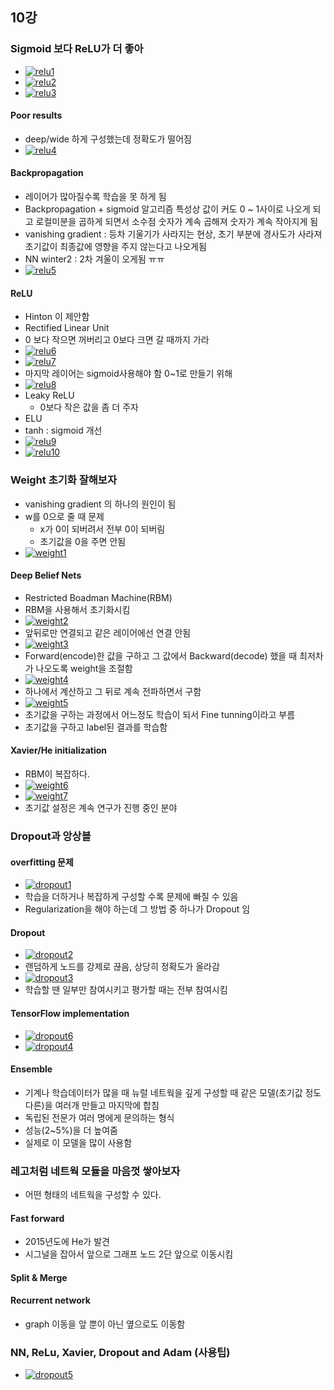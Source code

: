 ## 10강

### Sigmoid 보다 ReLU가 더 좋아


 - [![relu1](https://github.com/leeplay/study/blob/master/machine-learning/image/relu1.png)]()
 - [![relu2](https://github.com/leeplay/study/blob/master/machine-learning/image/relu2.png)]()
 - [![relu3](https://github.com/leeplay/study/blob/master/machine-learning/image/relu3.png)]()



#### Poor results

- deep/wide 하게 구성했는데 정확도가 떨어짐
 - [![relu4](https://github.com/leeplay/study/blob/master/machine-learning/image/relu4.png)]()

#### Backpropagation

- 레이어가 많아질수록 학습을 못 하게 됨
- Backpropagation + sigmoid 알고리즘 특성상 값이 커도 0 ~ 1사이로 나오게 되고 로컬미분을 곱하게 되면서 소수점 숫자가 계속 곱해져 숫자가 계속 작아지게 됨
- vanishing gradient : 등차 기울기가 사라지는 현상, 초기 부분에 경사도가 사라져 초기값이 최종값에 영향을 주지 않는다고 나오게됨
- NN winter2 : 2차 겨울이 오게됨 ㅠㅠ
 - [![relu5](https://github.com/leeplay/study/blob/master/machine-learning/image/relu5.png)]()

#### ReLU

- Hinton 이 제안함
- Rectified Linear Unit
- 0 보다 작으면 꺼버리고 0보다 크면 갈 때까지 가라
- [![relu6](https://github.com/leeplay/study/blob/master/machine-learning/image/relu6.png)]()
- [![relu7](https://github.com/leeplay/study/blob/master/machine-learning/image/relu7.png)]()
- 마지막 레이어는 sigmoid사용해야 함 0~1로 만들기 위해
- [![relu8](https://github.com/leeplay/study/blob/master/machine-learning/image/relu8.png)]()
- Leaky ReLU
  - 0보다 작은 값을 좀 더 주자
- ELU
- tanh : sigmoid 개선
- [![relu9](https://github.com/leeplay/study/blob/master/machine-learning/image/relu9.png)]()
- [![relu10](https://github.com/leeplay/study/blob/master/machine-learning/image/relu10.png)]()


### Weight 초기화 잘해보자

- vanishing gradient 의 하나의 원인이 됨
- w를 0으로 줄 때 문제
  - x가 0이 되버려서 전부 0이 되버림
  - 초기값을 0을 주면 안됨
- [![weight1](https://github.com/leeplay/study/blob/master/machine-learning/image/weight1.png)]()


#### Deep Belief Nets
- Restricted Boadman Machine(RBM)
- RBM을 사용해서 초기화시킴
- [![weight2](https://github.com/leeplay/study/blob/master/machine-learning/image/weight2.png)]()
- 앞뒤로만 연결되고 같은 레이어에선 연결 안됨
- [![weight3](https://github.com/leeplay/study/blob/master/machine-learning/image/weight3.png)]()
- Forward(encode)한 값을 구하고 그 값에서 Backward(decode) 했을 때 최저차가 나오도록 weight을 조절함
- [![weight4](https://github.com/leeplay/study/blob/master/machine-learning/image/weight4.png)]()
- 하나에서 계산하고 그 뒤로 계속 전파하면서 구함
- [![weight5](https://github.com/leeplay/study/blob/master/machine-learning/image/weight5.png)]()
- 초기값을 구하는 과정에서 어느정도 학습이 되서 Fine tunning이라고 부름
- 초기값을 구하고 label된 결과를 학습함


#### Xavier/He initialization

- RBM이 복잡하다.
- [![weight6](https://github.com/leeplay/study/blob/master/machine-learning/image/weight6.png)]()
- [![weight7](https://github.com/leeplay/study/blob/master/machine-learning/image/weight7.png)]()
- 초기값 설정은 계속 연구가 진행 중인 분야


### Dropout과 앙상블


#### overfitting 문제 

- [![dropout1](https://github.com/leeplay/study/blob/master/machine-learning/image/dropout1.png)]()
- 학습을 더하거나 복잡하게 구성할 수록 문제에 빠질 수 있음
- Regularization을 해야 하는데 그 방법 중 하나가 Dropout 임

#### Dropout

- [![dropout2](https://github.com/leeplay/study/blob/master/machine-learning/image/dropout2.png)]()
- 랜덤하게 노드를 강제로 끊음, 상당히 정확도가 올라감
- [![dropout3](https://github.com/leeplay/study/blob/master/machine-learning/image/dropout3.png)]()
- 학습할 땐 일부만 참여시키고 평가할 때는 전부 참여시킴

#### TensorFlow implementation

- [![dropout6](https://github.com/leeplay/study/blob/master/machine-learning/image/dropout6.png)]()
- [![dropout4](https://github.com/leeplay/study/blob/master/machine-learning/image/dropout4.png)]()

#### Ensemble

- 기계나 학습데이터가 많을 때 뉴럴 네트웍을 깊게 구성할 때 같은 모델(초기값 정도 다른)을 여러개 만들고 마지막에 합침
- 독립된 전문가 여러 명에게 문의하는 형식
- 성능(2~5%)을 더 높여줌
- 실제로 이 모델을 많이 사용함



### 레고처럼 네트웍 모듈을 마음껏 쌓아보자

- 어떤 형태의 네트웍을 구성할 수 있다.

#### Fast forward

- 2015년도에 He가 발견
- 시그널을 잡아서 앞으로 그래프 노드 2단 앞으로 이동시킴


#### Split & Merge

#### Recurrent network

- graph 이동을 앞 뿐이 아닌 옆으로도 이동함



### NN, ReLu, Xavier, Dropout and Adam (사용팁)


- [![dropout5](https://github.com/leeplay/study/blob/master/machine-learning/image/dropout5.png)]()
